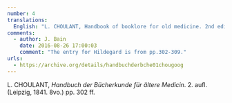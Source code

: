```yaml
---
number: 4
translations:
  English: "L. CHOULANT, Handbook of booklore for old medicine. 2nd edition. (Leipzig, 1841. 8vo.) pp. 302 ff. [Trans. J. Bain]"
comments:
  - author: J. Bain
    date: 2016-08-26 17:00:03
    comment: "The entry for Hildegard is from pp.302-309."
urls:
  - https://archive.org/details/handbuchderbche01chougoog
---
```


L. CHOULANT, <em>Handbuch der Bücherkunde für ältere Medicin</em>. 2. aufl. (Leipzig, 1841. 8vo.) pp. 302 ff.
